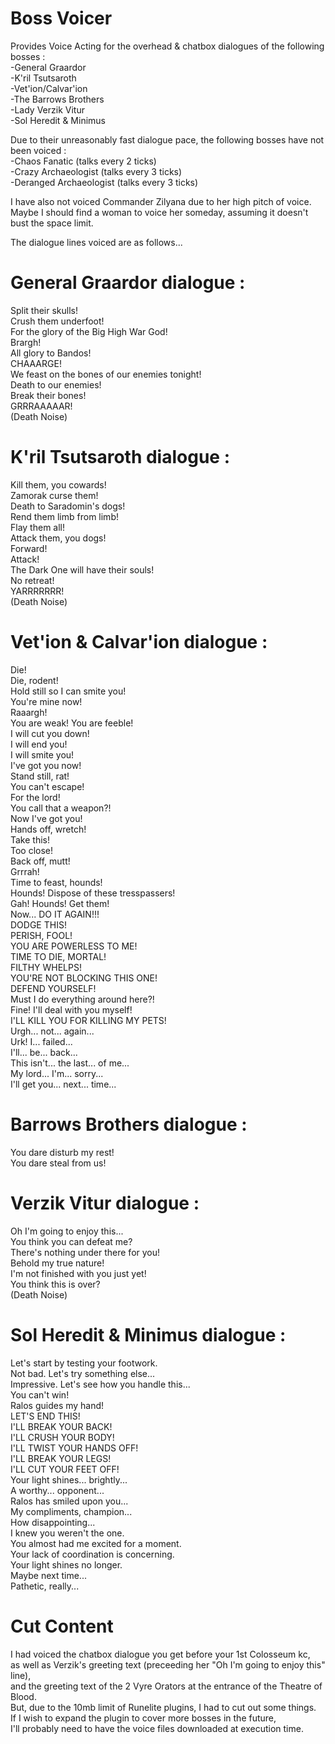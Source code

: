 # Boss Voicer
Provides Voice Acting for the overhead & chatbox dialogues of the following bosses :  
-General Graardor  
-K'ril Tsutsaroth  
-Vet'ion/Calvar'ion  
-The Barrows Brothers  
-Lady Verzik Vitur  
-Sol Heredit & Minimus  

Due to their unreasonably fast dialogue pace, the following bosses have not been voiced :  
-Chaos Fanatic (talks every 2 ticks)  
-Crazy Archaeologist (talks every 3 ticks)  
-Deranged Archaeologist (talks every 3 ticks)  

I have also not voiced Commander Zilyana due to her high pitch of voice.  
Maybe I should find a woman to voice her someday, assuming it doesn't bust the space limit.  
  
The dialogue lines voiced are as follows...  

# General Graardor dialogue :
Split their skulls!  
Crush them underfoot!  
For the glory of the Big High War God!  
Brargh!  
All glory to Bandos!  
CHAAARGE!  
We feast on the bones of our enemies tonight!  
Death to our enemies!  
Break their bones!  
GRRRAAAAAR!  
(Death Noise)  
  
# K'ril Tsutsaroth dialogue :  
Kill them, you cowards!  
Zamorak curse them!  
Death to Saradomin's dogs!  
Rend them limb from limb!  
Flay them all!  
Attack them, you dogs!  
Forward!  
Attack!  
The Dark One will have their souls!  
No retreat!  
YARRRRRRR!  
(Death Noise)  

# Vet'ion & Calvar'ion dialogue :  
Die!  
Die, rodent!  
Hold still so I can smite you!  
You're mine now!  
Raaargh!  
You are weak! You are feeble!  
I will cut you down!  
I will end you!  
I will smite you!  
I've got you now!  
Stand still, rat!  
You can't escape!  
For the lord!  
You call that a weapon?!  
Now I've got you!  
Hands off, wretch!  
Take this!  
Too close!  
Back off, mutt!  
Grrrah!  
Time to feast, hounds!  
Hounds! Dispose of these tresspassers!  
Gah! Hounds! Get them!  
Now... DO IT AGAIN!!!  
DODGE THIS!  
PERISH, FOOL!  
YOU ARE POWERLESS TO ME!  
TIME TO DIE, MORTAL!  
FILTHY WHELPS!  
YOU'RE NOT BLOCKING THIS ONE!  
DEFEND YOURSELF!  
Must I do everything around here?!  
Fine! I'll deal with you myself!  
I'LL KILL YOU FOR KILLING MY PETS!  
Urgh... not... again...  
Urk! I... failed...  
I'll... be... back...  
This isn't... the last... of me...  
My lord... I'm... sorry...  
I'll get you... next... time...  

# Barrows Brothers dialogue :  
You dare disturb my rest!  
You dare steal from us!  

# Verzik Vitur dialogue :  
Oh I'm going to enjoy this...  
You think you can defeat me?  
There's nothing under there for you!  
Behold my true nature!  
I'm not finished with you just yet!  
You think this is over?  
(Death Noise)  

# Sol Heredit & Minimus dialogue :  
Let's start by testing your footwork.  
Not bad. Let's try something else...  
Impressive. Let's see how you handle this...  
You can't win!  
Ralos guides my hand!  
LET'S END THIS!  
I'LL BREAK YOUR BACK!  
I'LL CRUSH YOUR BODY!  
I'LL TWIST YOUR HANDS OFF!  
I'LL BREAK YOUR LEGS!  
I'LL CUT YOUR FEET OFF!  
Your light shines... brightly...  
A worthy... opponent...  
Ralos has smiled upon you...  
My compliments, champion...  
How disappointing...  
I knew you weren't the one.  
You almost had me excited for a moment.  
Your lack of coordination is concerning.  
Your light shines no longer.  
Maybe next time...  
Pathetic, really...  

# Cut Content
I had voiced the chatbox dialogue you get before your 1st Colosseum kc,  
as well as Verzik's greeting text (preceeding her "Oh I'm going to enjoy this" line),  
and the greeting text of the 2 Vyre Orators at the entrance of the Theatre of Blood.  
But, due to the 10mb limit of Runelite plugins, I had to cut out some things.  
If I wish to expand the plugin to cover more bosses in the future,  
I'll probably need to have the voice files downloaded at execution time.  